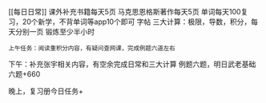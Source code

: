 [[每日日常]]
	课外补充书籍每天5页
	马克思恩格斯著作每天5页
	单词每天100复习，20个新学，不背单词等app10个即可
	字帖
三大计算：极限，导数，积分，每天分别一页
锻炼至少半小时

	上午任务：阅读重积分内容，有疑问查网课，完成例题六道左右

下午：补充张宇相关内容，有空余完成日常和三大计算
例题六题，明日武老基础六题+660

晚上，复习册今日任务+